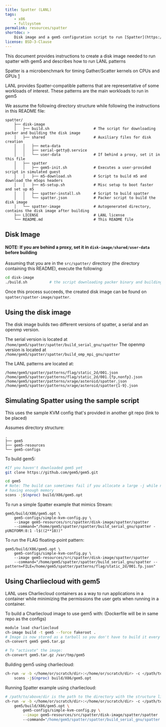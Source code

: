 ```yaml
---
title: Spatter (LANL)
tags:
    - x86
    - fullsystem
permalink: resources/spatter
shortdoc: >
    Disk image and a gem5 configuration script to run [Spatter](https://github.com/hpcgarage/spatter/tree/main) with LANL patterns.
license: BSD-3-Clause
---
```


This document provides instructions to create a disk image needed to run spatter with gem5 and describes how to run LANL patterns

Spatter is a microbenchmark for timing Gather/Scatter kernels on CPUs and GPUs [1](https://github.com/hpcgarage/spatter/README.md)

LANL provides Spatter-compatible patterns that are representative of some workloads of interest. These
patterns are the main workloads to run in gem5

We assume the following directory structure while following the instructions in this README file:

```
spatter/
    ├── disk-image
    │   ├── build.sh                    # The script for downloading packer and building the disk image
    │   ├── shared                      # Auxiliary files for disk creation
    │   │   ├── meta-data
    │   │   ├── serial-getty@.service
    │   │   └── user-data               # If behind a proxy, set it in this file
    │   ├── spatter
    │   │   ├── gem5-init.sh            # Executes a user-provided script in simulated guest
    │   │   ├── m5-download.sh          # Script to build m5 and download the m5ops headers
    │   │   ├── m5-setup.sh             # Misc setup to boot faster and set up m5
    │   │   ├── spatter-install.sh      # Script to build spatter
    │   │   └── spatter.json            # Packer script to build the disk image
    │   └── spatter-image               # Autogenerated directory, contains the disk image after building
    ├── LICENSE                         # LANL license
    └── README.md                       # This README file
```

## Disk Image

#### NOTE: If you are behind a proxy, set it in `disk-image/shared/user-data` before building

Assuming that you are in the `src/spatter/` directory (the directory containing this README), execute the following:

```sh
cd disk-image
./build.sh          # the script downloading packer binary and building the disk image
```

Once this process succeeds, the created disk image can be found on `spatter/spatter-image/spatter`.

## Using the disk image

The disk image builds two different versions of spatter, a serial and an openmp version.

The serial version is located at `/home/gem5/spatter/spatter/build_serial_gnu/spatter`
The openmp version is located at `/home/gem5/spatter/spatter/build_omp_mpi_gnu/spatter`

The LANL patterns are located at:
```
/home/gem5/spatter/patterns/flag/static_2d/001.json
/home/gem5/spatter/patterns/flag/static_2d/001.{fp,nonfp}.json
/home/gem5/spatter/patterns/xrage/asteroid/spatter.json
/home/gem5/spatter/patterns/xrage/asteroid/spatter{1-9}.json
```
## Simulating Spatter using the sample script

This uses the sample KVM config that's provided in another git repo (link to be placed)

Assumes directory structure:
```
.
├── gem5
├── gem5-resources
└── gem5-configs
```

To build gem5:

```sh
#If you haven't downloaded gem5 yet
git clone https://github.com/gem5/gem5.git

cd gem5
# Note: The build can sometimes fail if you allocate a large -j while not
# having enough memory
scons -j$(nproc) build/X86/gem5.opt
```

To run a simple Spatter example that mimics Stream:

```
gem5/build/X86/gem5.opt \
    gem5-configs/simple-kvm-config.py \
    --image gem5-resources/src/spatter/disk-image/spatter/spatter
    --command="/home/gem5/spatter/spatter/build_serial_gnu/spatter -pUNIFORM:8:1 -l$((2**18))"
```

To run the FLAG floating-point pattern:

```
gem5/build/X86/gem5.opt \
    gem5-configs/simple-kvm-config.py \
    --image gem5-resources/src/spatter/disk-image/spatter/spatter
    --command="/home/gem5/spatter/spatter/build_serial_gnu/spatter --pattern=FILE=/home/gem5/spatter/patterns/flag/static_2d/001.fp.json"
```

## Using Charliecloud with gem5

LANL uses Charliecloud containers as a way to run applications in a container while
minimizing the permissions the user gets when running in a container.

To build a Charliecloud image to use gem5 with: (Dockerfile will be in same repo as the configs)
```sh
module load charliecloud
ch-image build -t gem5 --force fakeroot .
# Image is now stored as a tarball so you don't have to build it every time
ch-convert gem5 gem5.tar.gz

# To "activate" the image:
ch-convert gem5.tar.gz /var/tmp/gem5
```

Building gem5 using charliecloud:

```sh
ch-run -w -b </home/or/scratch/dir>:</home/or/scratch/dir> -c </path/to/gem5/dir> /var/tmp/gem5 -- \
    scons -j$(nproc) build/X86/gem5.opt
```

Running Spatter example using charliecloud:
```sh
# /path/to/above/dir is the path to the directory with the structure listed above
ch-run -w -b </home/or/scratch/dir>:</home/or/scratch/dir> -c </path/to/above/dir> /var/tmp/gem5 -- \
    gem5/build/X86/gem5.opt \
        gem5-configs/simple-kvm-config.py \
        --image gem5-resources/src/spatter/disk-image/spatter/spatter
        --command="/home/gem5/spatter/spatter/build_serial_gnu/spatter -pUNIFORM:8:1 -l$((2**18))
```
